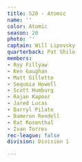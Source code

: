 ```yaml
---
title: S20 - Atomic
name: ''
color: Atomic
season: 20
photo: ''
captain: Will Lipovsky
quarterback: Pat Shilo
members:
- Roy Fillyaw
- Ken Gaughan
- Matt Gillette
- Sequoia Howell
- Scott Humburg
- Rajan Kapoor
- Jared Lucas
- Darryl Pilate
- Dameron Rendell
- Kat Rosenthal
- Ivan Torres
rec-league: false
division: Division 1

---
```

